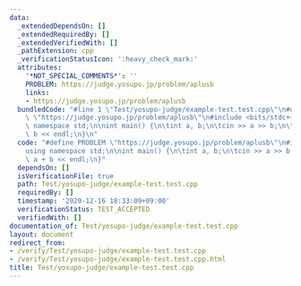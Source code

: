 ```yaml
---
data:
  _extendedDependsOn: []
  _extendedRequiredBy: []
  _extendedVerifiedWith: []
  _pathExtension: cpp
  _verificationStatusIcon: ':heavy_check_mark:'
  attributes:
    '*NOT_SPECIAL_COMMENTS*': ''
    PROBLEM: https://judge.yosupo.jp/problem/aplusb
    links:
    - https://judge.yosupo.jp/problem/aplusb
  bundledCode: "#line 1 \"Test/yosupo-judge/example-test.test.cpp\"\n#define PROBLEM\
    \ \"https://judge.yosupo.jp/problem/aplusb\"\n#include <bits/stdc++.h>\nusing\
    \ namespace std;\n\nint main() {\n\tint a, b;\n\tcin >> a >> b;\n\tcout << a +\
    \ b << endl;\n}\n"
  code: "#define PROBLEM \"https://judge.yosupo.jp/problem/aplusb\"\n#include <bits/stdc++.h>\n\
    using namespace std;\n\nint main() {\n\tint a, b;\n\tcin >> a >> b;\n\tcout <<\
    \ a + b << endl;\n}"
  dependsOn: []
  isVerificationFile: true
  path: Test/yosupo-judge/example-test.test.cpp
  requiredBy: []
  timestamp: '2020-12-16 18:33:09+09:00'
  verificationStatus: TEST_ACCEPTED
  verifiedWith: []
documentation_of: Test/yosupo-judge/example-test.test.cpp
layout: document
redirect_from:
- /verify/Test/yosupo-judge/example-test.test.cpp
- /verify/Test/yosupo-judge/example-test.test.cpp.html
title: Test/yosupo-judge/example-test.test.cpp
---
```

